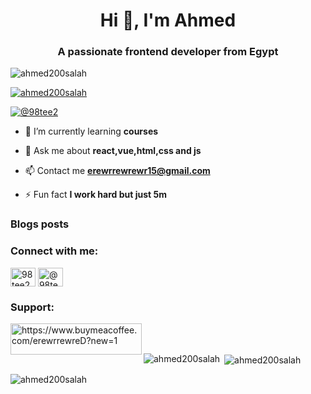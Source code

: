 <h1 align="center">Hi 👋, I'm Ahmed</h1>
<h3 align="center">A passionate frontend developer from Egypt</h3>

<p align="left"> <img src="https://komarev.com/ghpvc/?username=ahmed200salah&label=Profile%20views&color=0e75b6&style=flat" alt="ahmed200salah" /> </p>

<p align="left"> <a href="https://github.com/ryo-ma/github-profile-trophy"><img src="https://github-profile-trophy.vercel.app/?username=ahmed200salah" alt="ahmed200salah" /></a> </p>

<p align="left"> <a href="https://twitter.com/@98tee2" target="blank"><img src="https://img.shields.io/twitter/follow/@98tee2?logo=twitter&style=for-the-badge" alt="@98tee2" /></a> </p>

- 🌱 I’m currently learning **courses**

- 💬 Ask me about **react,vue,html,css and js**

- 📫 Contact me **erewrrewrewr15@gmail.com**

- ⚡ Fun fact **I work hard but just 5m**

### Blogs posts
<!-- BLOG-POST-LIST:START -->
<!-- BLOG-POST-LIST:END -->

<h3 align="left">Connect with me:</h3>
<p align="left">
<a href="https://dev.to/98tee2" target="blank"><img align="center" src="https://raw.githubusercontent.com/rahuldkjain/github-profile-readme-generator/master/src/images/icons/Social/devto.svg" alt="98tee2" height="30" width="40" /></a>
<a href="https://twitter.com/@98tee2" target="blank"><img align="center" src="https://raw.githubusercontent.com/rahuldkjain/github-profile-readme-generator/master/src/images/icons/Social/twitter.svg" alt="@98tee2" height="30" width="40" /></a>
</p>


<h3 align="left">Support:</h3>
<p><a href="https://www.buymeacoffee.com/erewrrewreD"> <img align="left" src="https://cdn.buymeacoffee.com/buttons/v2/default-yellow.png" height="50" width="210" alt="https://www.buymeacoffee.com/erewrrewreD?new=1" /></a></p><br><br>

<p><img align="left" src="https://github-readme-stats.vercel.app/api/top-langs?username=ahmed200salah&show_icons=true&locale=en&layout=compact" alt="ahmed200salah" /></p>

<p>&nbsp;<img align="center" src="https://github-readme-stats.vercel.app/api?username=ahmed200salah&show_icons=true&locale=en" alt="ahmed200salah" /></p>

<p><img align="center" src="https://github-readme-streak-stats.herokuapp.com/?user=ahmed200salah&" alt="ahmed200salah" /></p>
<!---
ahmed200salah/ahmed200salah is a ✨ special ✨ repository because its `README.md` (this file) appears on your GitHub profile.
You can click the Preview link to take a look at your changes.
--->

